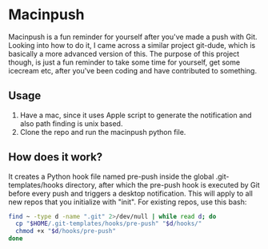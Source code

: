# Macinpush

Macinpush is a fun reminder for yourself after you've made a push with Git. Looking into how to do it, I came across a similar project git-dude, which is basically a more advanced version of this. The purpose of this project though, is just a fun reminder to take some time for yourself, get some icecream etc, after you've been coding and have contributed to something.

## Usage

1. Have a mac, since it uses Apple script to generate the notification and also path finding is unix based. 
2. Clone the repo and run the macinpush python file.

## How does it work?

It creates a Python hook file named pre-push inside the global .git-templates/hooks directory, after which the pre-push hook is executed by Git before every push and triggers a desktop notification. This will apply to all new repos that you initialize with "init". For existing repos, use this bash:

```bash
find ~ -type d -name ".git" 2>/dev/null | while read d; do
  cp "$HOME/.git-templates/hooks/pre-push" "$d/hooks/"
  chmod +x "$d/hooks/pre-push"
done
```
